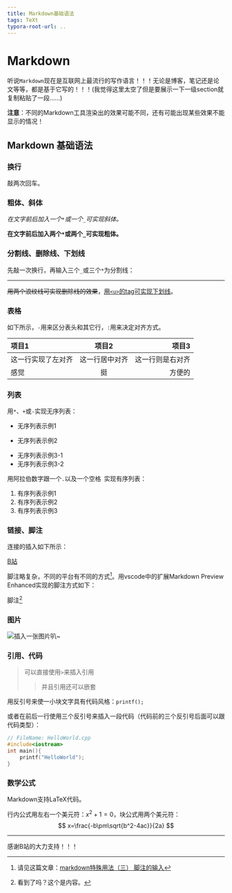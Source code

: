 ```yaml
---
title: Markdown基础语法
tags: TeXt
typora-root-url: ..
---
```


# Markdown

听说`Markdown`现在是互联网上最流行的写作语言！！！无论是博客，笔记还是论文等等，都是基于它写的！！！(我觉得这里太空了但是要展示一下一级section就复制粘贴了一段……)

**注意**：不同的Markdown工具渲染出的效果可能不同，还有可能出现某些效果不能显示的情况！

## Markdown 基础语法

### 换行

敲两次回车。

### 粗体、斜体

*在文字前后加入一个`*`或一个`_`可实现斜体。*

**在文字前后加入两个`*`或两个`_`可实现粗体。**

### 分割线、删除线、下划线

先敲一次换行，再输入三个`_`或三个`*`为分割线：

***

~~用两个浪纹线可实现删除线的效果~~，<u>用`<u>`的tag可实现下划线</u>。

### 表格

如下所示，`-`用来区分表头和其它行，`:`用来决定对齐方式。

| 项目1              |     项目2      |            项目3 |
| :----------------- | :------------: | ---------------: |
| 这一行实现了左对齐 | 这一行居中对齐 | 这一行则是右对齐 |
| 感觉               |       挺       |           方便的 |

### 列表

用`*`、`+`或`-`实现无序列表：

* 无序列表示例1

+ 无序列表示例2

- 无序列表示例3-1
- 无序列表示例3-2

用阿拉伯数字跟一个`.`以及一个空格` `实现有序列表：

1. 有序列表示例1
2. 有序列表示例2
3. 有序列表示例3

### 链接、脚注

连接的插入如下所示：

[B站](https://www.bilibili.com/)

脚注略复杂，不同的平台有不同的方式[^脚注实现]。用vscode中的扩展Markdown Preview Enhanced实现的脚注方式如下：

脚注[^标记]

[^标记]: 看到了吗？这个是内容。
[^脚注实现]: 请见这篇文章：[markdown特殊用法（三） 脚注的输入](https://blog.csdn.net/weixin_45782452/article/details/109882908?ops_request_misc=&request_id=&biz_id=102&utm_term=markdown%E8%84%9A%E6%B3%A8&utm_medium=distribute.pc_search_result.none-task-blog-2~all~sobaiduweb~default-0-109882908.first_rank_v2_pc_rank_v29&spm=1018.2226.3001.4187)

### 图片

![插入一张图片叭~](https://i0.hdslb.com/bfs/archive/9e5f278027ae7f1e1933b6e4002870361da6c20b.png)

### 引用、代码

> 可以直接使用`>`来插入引用
>
> > 并且引用还可以嵌套

用反引号来使一小块文字具有代码风格：`printf();`

或者在前后一行使用三个反引号来插入一段代码（代码前的三个反引号后面可以跟代码类型）：

```cpp
// FileName: HelloWorld.cpp
#include<iostream>
int main(){
	printf("HelloWorld");
}
```

### 数学公式

Markdown支持LaTeX代码。

行内公式用左右一个美元符：$x^2+1=0$，块公式用两个美元符：
$$
x=\frac{-b\pm\sqrt{b^2-4ac}}{2a}
$$

***

感谢B站的大力支持！！！